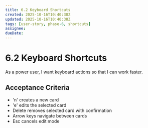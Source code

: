 ```yaml
---
title: 6.2 Keyboard Shortcuts
created: 2025-10-16T10:40:38Z
updated: 2025-10-16T10:40:38Z
tags: [user-story, phase-6, shortcuts]
assignee:
dueDate:
---
```


# 6.2 Keyboard Shortcuts

As a power user, I want keyboard actions so that I can work faster.

## Acceptance Criteria

- 'n' creates a new card
- 'e' edits the selected card
- Delete removes selected card with confirmation
- Arrow keys navigate between cards
- Esc cancels edit mode
